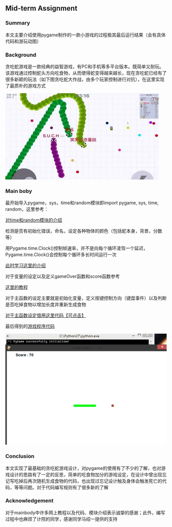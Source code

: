 ## Mid-term Assignment

### Summary

本文主要介绍使用pygame制作的一款小游戏的过程极其最后运行结果（会有具体代码和游玩动图）

### Background

贪吃蛇游戏是一款经典的益智游戏，有PC和手机等多平台版本。既简单又耐玩。该游戏通过控制蛇头方向吃食物，从而使得蛇变得越来越长，现在贪吃蛇已经有了很多新颖的玩法（如下图贪吃蛇大作战，由多个玩家控制进行对抗），在这里实现了最质朴的游戏方式

![image](https://github.com/oliveryanjia/compuational_physics_N2015301020146/blob/master/%E8%B4%AA%E5%90%83%E8%9B%87%E5%A4%A7%E4%BD%9C%E6%88%98.jpg)

### Main boby

最开始导入pygame，sys，time和random模块即import pygame, sys, time, random，这里参考：

[对time和random模块的介绍](http://blog.csdn.net/hguan07/article/details/77884921)

检测是否有初始化错误，命名，设定各种物体的颜色（包括蛇本身，背景，分数等）

用Pygame.time.Clock()控制帧速率，并不是向每个循环凌驾一个延迟，Pygame.time.Clock()会控制每个循环多长时间运行一次

[此时学习这里的介绍](https://www.cnblogs.com/xiaowuyi/archive/2012/06/11/2545350.html)

对于变量的设定以及定义gameOver函数和score函数参考

[这里的教程](https://www.cnblogs.com/yxcyxc/p/7840391.html)

对于主函数的设定主要就是初始化变量，定义按键控制方向（键盘事件）以及判断是否吃掉食物以增加长度并重新生成食物

[对于主函数设定借用这里代码【可点击】](https://stackoverflow.com/questions/26959562/pygame-restart-function)


最后得到的[游戏程序代码](https://raw.githubusercontent.com/oliveryanjia/compuational_physics_N2015301020146/master/core%20of%20Mid-term%20Assignment)

![image](https://github.com/oliveryanjia/compuational_physics_N2015301020146/blob/master/snack02.gif)

### Conclusion

本文实现了最基础的贪吃蛇游戏设计，对pygame的使用有了不少的了解，也对游戏设计的思路有了一定的反思，简单的吃食物加分的游戏设定，在设计中曾出现忘记写吃掉后再次随机生成食物的代码，也出现过忘记设计触及身体会触发死亡的代码，等等问题。对于代码编写规则有了很多新的了解

### Acknowledgement

对于mainbody中许多网上教程以及代码、模块介绍表示诚挚的感谢；此外，编写过程中也麻烦了计院的同学，感谢同学马绍一提供的支持
